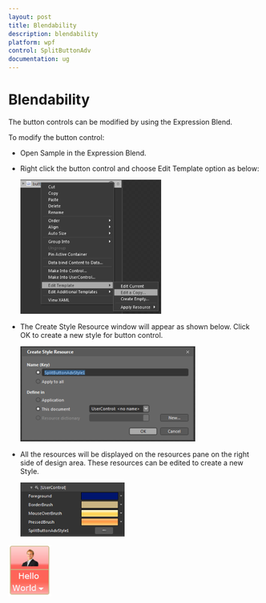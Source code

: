 ```yaml
---
layout: post
title: Blendability
description: blendability
platform: wpf
control: SplitButtonAdv
documentation: ug
---
```


# Blendability

The button controls can be modified by using the Expression Blend.

To modify the button control:

* Open Sample in the Expression Blend. 
* Right click the button control and choose Edit Template option as below:



  ![](Blendability_images/Blendability_img1.png)



* The Create Style Resource window will appear as shown below. Click OK to create a new style for button control.



  ![](Blendability_images/Blendability_img2.png)



* All the resources will be displayed on the resources pane on the right side of design area. These resources can be edited to create a new Style.



  ![](Blendability_images/Blendability_img3.png)




![](Blendability_images/Blendability_img4.png)



